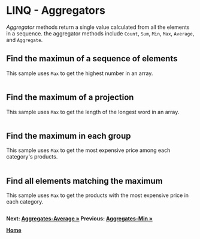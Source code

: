 # LINQ - Aggregators

*Aggregator* methods return a single value calculated from all the elements in a sequence. the aggregator methods include `Count`, `Sum`, `Min`, `Max`, `Average`, and `Aggregate`.

## Find the maximun of a sequence of elements

This sample uses `Max` to get the highest number in an array.

``` cs --region max-syntax --source-file ../src/AggregateOperators.cs --project ../src/Try101LinqSamples.csproj
```

## Find the maximum of a projection

This sample uses `Max` to get the length of the longest word in an array.

``` cs --region max-projection --source-file ../src/AggregateOperators.cs --project ../src/Try101LinqSamples.csproj
```

## Find the maximum in each group

This sample uses `Max` to get the most expensive price among each category's products.

``` cs --region max-grouped --source-file ../src/AggregateOperators.cs --project ../src/Try101LinqSamples.csproj
```

## Find all elements matching the maximum

This sample uses `Max` to get the products with the most expensive price in each category.

``` cs --region max-each-group --source-file ../src/AggregateOperators.cs --project ../src/Try101LinqSamples.csproj
```

**Next: [Aggregates-Average &raquo;](./aggregates-4.md) Previous:  [Aggregates-Min &raquo;](./aggregates-2.md)**

**[Home](../README.md)**
